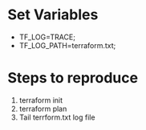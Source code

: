 
# Set Variables
* TF_LOG=TRACE;
* TF_LOG_PATH=terraform.txt;

# Steps to reproduce
1. terraform init
2. terraform plan
3. Tail terrform.txt log file

